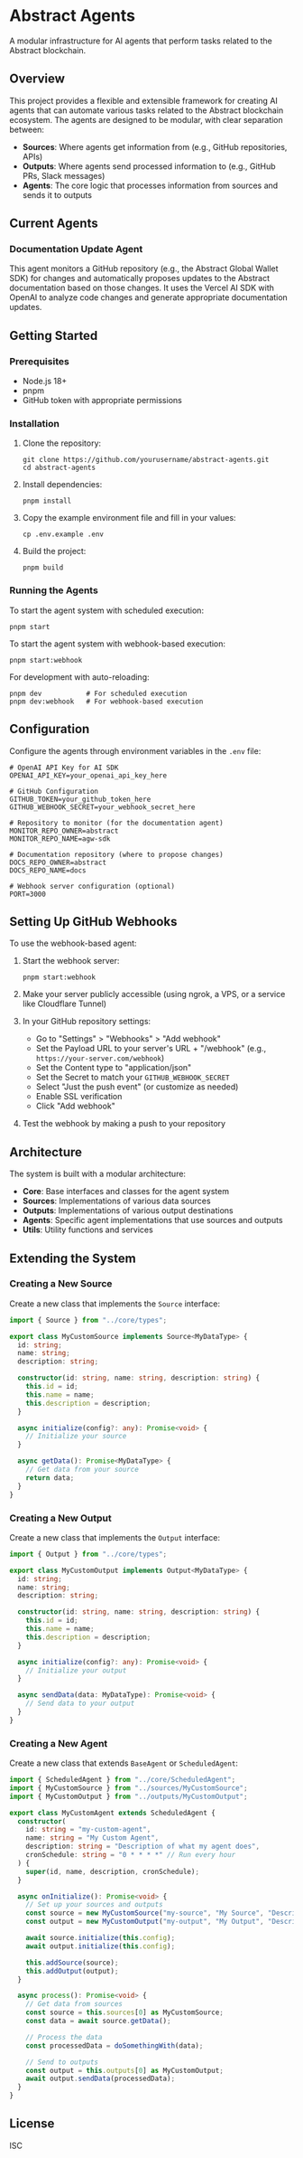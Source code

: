 # Abstract Agents

A modular infrastructure for AI agents that perform tasks related to the Abstract blockchain.

## Overview

This project provides a flexible and extensible framework for creating AI agents that can automate various tasks related to the Abstract blockchain ecosystem. The agents are designed to be modular, with clear separation between:

- **Sources**: Where agents get information from (e.g., GitHub repositories, APIs)
- **Outputs**: Where agents send processed information to (e.g., GitHub PRs, Slack messages)
- **Agents**: The core logic that processes information from sources and sends it to outputs

## Current Agents

### Documentation Update Agent

This agent monitors a GitHub repository (e.g., the Abstract Global Wallet SDK) for changes and automatically proposes updates to the Abstract documentation based on those changes. It uses the Vercel AI SDK with OpenAI to analyze code changes and generate appropriate documentation updates.

## Getting Started

### Prerequisites

- Node.js 18+
- pnpm
- GitHub token with appropriate permissions

### Installation

1. Clone the repository:

   ```
   git clone https://github.com/yourusername/abstract-agents.git
   cd abstract-agents
   ```

2. Install dependencies:

   ```
   pnpm install
   ```

3. Copy the example environment file and fill in your values:

   ```
   cp .env.example .env
   ```

4. Build the project:
   ```
   pnpm build
   ```

### Running the Agents

To start the agent system with scheduled execution:

```
pnpm start
```

To start the agent system with webhook-based execution:

```
pnpm start:webhook
```

For development with auto-reloading:

```
pnpm dev           # For scheduled execution
pnpm dev:webhook   # For webhook-based execution
```

## Configuration

Configure the agents through environment variables in the `.env` file:

```
# OpenAI API Key for AI SDK
OPENAI_API_KEY=your_openai_api_key_here

# GitHub Configuration
GITHUB_TOKEN=your_github_token_here
GITHUB_WEBHOOK_SECRET=your_webhook_secret_here

# Repository to monitor (for the documentation agent)
MONITOR_REPO_OWNER=abstract
MONITOR_REPO_NAME=agw-sdk

# Documentation repository (where to propose changes)
DOCS_REPO_OWNER=abstract
DOCS_REPO_NAME=docs

# Webhook server configuration (optional)
PORT=3000
```

## Setting Up GitHub Webhooks

To use the webhook-based agent:

1. Start the webhook server:

   ```
   pnpm start:webhook
   ```

2. Make your server publicly accessible (using ngrok, a VPS, or a service like Cloudflare Tunnel)

3. In your GitHub repository settings:

   - Go to "Settings" > "Webhooks" > "Add webhook"
   - Set the Payload URL to your server's URL + "/webhook" (e.g., `https://your-server.com/webhook`)
   - Set the Content type to "application/json"
   - Set the Secret to match your `GITHUB_WEBHOOK_SECRET`
   - Select "Just the push event" (or customize as needed)
   - Enable SSL verification
   - Click "Add webhook"

4. Test the webhook by making a push to your repository

## Architecture

The system is built with a modular architecture:

- **Core**: Base interfaces and classes for the agent system
- **Sources**: Implementations of various data sources
- **Outputs**: Implementations of various output destinations
- **Agents**: Specific agent implementations that use sources and outputs
- **Utils**: Utility functions and services

## Extending the System

### Creating a New Source

Create a new class that implements the `Source` interface:

```typescript
import { Source } from "../core/types";

export class MyCustomSource implements Source<MyDataType> {
  id: string;
  name: string;
  description: string;

  constructor(id: string, name: string, description: string) {
    this.id = id;
    this.name = name;
    this.description = description;
  }

  async initialize(config?: any): Promise<void> {
    // Initialize your source
  }

  async getData(): Promise<MyDataType> {
    // Get data from your source
    return data;
  }
}
```

### Creating a New Output

Create a new class that implements the `Output` interface:

```typescript
import { Output } from "../core/types";

export class MyCustomOutput implements Output<MyDataType> {
  id: string;
  name: string;
  description: string;

  constructor(id: string, name: string, description: string) {
    this.id = id;
    this.name = name;
    this.description = description;
  }

  async initialize(config?: any): Promise<void> {
    // Initialize your output
  }

  async sendData(data: MyDataType): Promise<void> {
    // Send data to your output
  }
}
```

### Creating a New Agent

Create a new class that extends `BaseAgent` or `ScheduledAgent`:

```typescript
import { ScheduledAgent } from "../core/ScheduledAgent";
import { MyCustomSource } from "../sources/MyCustomSource";
import { MyCustomOutput } from "../outputs/MyCustomOutput";

export class MyCustomAgent extends ScheduledAgent {
  constructor(
    id: string = "my-custom-agent",
    name: string = "My Custom Agent",
    description: string = "Description of what my agent does",
    cronSchedule: string = "0 * * * *" // Run every hour
  ) {
    super(id, name, description, cronSchedule);
  }

  async onInitialize(): Promise<void> {
    // Set up your sources and outputs
    const source = new MyCustomSource("my-source", "My Source", "Description");
    const output = new MyCustomOutput("my-output", "My Output", "Description");

    await source.initialize(this.config);
    await output.initialize(this.config);

    this.addSource(source);
    this.addOutput(output);
  }

  async process(): Promise<void> {
    // Get data from sources
    const source = this.sources[0] as MyCustomSource;
    const data = await source.getData();

    // Process the data
    const processedData = doSomethingWith(data);

    // Send to outputs
    const output = this.outputs[0] as MyCustomOutput;
    await output.sendData(processedData);
  }
}
```

## License

ISC
